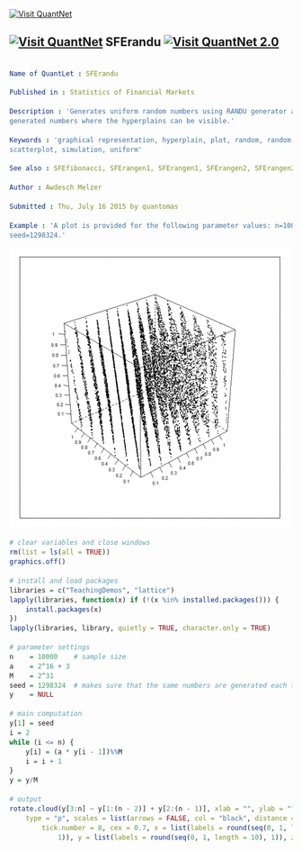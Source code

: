 
[<img src="https://github.com/QuantLet/Styleguide-and-Validation-procedure/blob/master/pictures/banner.png" alt="Visit QuantNet">](http://quantlet.de/index.php?p=info)

## [<img src="https://github.com/QuantLet/Styleguide-and-Validation-procedure/blob/master/pictures/qloqo.png" alt="Visit QuantNet">](http://quantlet.de/) **SFErandu** [<img src="https://github.com/QuantLet/Styleguide-and-Validation-procedure/blob/master/pictures/QN2.png" width="60" alt="Visit QuantNet 2.0">](http://quantlet.de/d3/ia)

```yaml

Name of QuantLet : SFErandu

Published in : Statistics of Financial Markets

Description : 'Generates uniform random numbers using RANDU generator and produces a 3d plot of
generated numbers where the hyperplains can be visible.'

Keywords : 'graphical representation, hyperplain, plot, random, random-number-generation, randu,
scatterplot, simulation, uniform'

See also : SFEfibonacci, SFErangen1, SFErangen1, SFErangen2, SFErangen2

Author : Awdesch Melzer

Submitted : Thu, July 16 2015 by quantomas

Example : 'A plot is provided for the following parameter values: n=10000, a=2^16+3, M=2^31,
seed=1298324.'

```

![Picture1](SFErandu-1.png)


```r
# clear variables and close windows
rm(list = ls(all = TRUE))
graphics.off()

# install and load packages
libraries = c("TeachingDemos", "lattice")
lapply(libraries, function(x) if (!(x %in% installed.packages())) {
    install.packages(x)
})
lapply(libraries, library, quietly = TRUE, character.only = TRUE)

# parameter settings
n    = 10000    # sample size
a    = 2^16 + 3
M    = 2^31
seed = 1298324  # makes sure that the same numbers are generated each time the quantlet is executed
y    = NULL

# main computation
y[1] = seed
i = 2
while (i <= n) {
    y[i] = (a * y[i - 1])%%M
    i = i + 1
}
y = y/M

# output
rotate.cloud(y[3:n] ~ y[1:(n - 2)] + y[2:(n - 1)], xlab = "", ylab = "", zlab = "", 
    type = "p", scales = list(arrows = FALSE, col = "black", distance = 1, 
        tick.number = 8, cex = 0.7, x = list(labels = round(seq(0, 1, length = 10), 
            1)), y = list(labels = round(seq(0, 1, length = 10), 1)), z = list(labels = round(seq(0, 1, length = 10), 1))), col = "black", pch = 20, cex = 0.1) 
```
